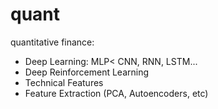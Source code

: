 # quant
quantitative finance:

- Deep Learning: MLP< CNN, RNN, LSTM...
- Deep Reinforcement Learning
- Technical Features
- Feature Extraction (PCA, Autoencoders, etc)
